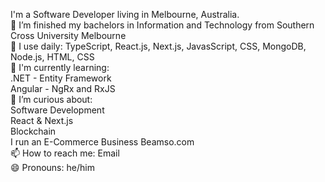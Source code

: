 I'm a Software Developer living in Melbourne, Australia.
<br>🔭 I’m finished my bachelors in Information and Technology from Southern Cross University Melbourne
<br>🔨 I use daily: TypeScript, React.js, Next.js, JavasScript, CSS, MongoDB, Node.js, HTML, CSS
<br>🌱 I'm currently learning:
<br>.NET - Entity Framework
<br>Angular - NgRx and RxJS
<br>🤔 I’m curious about:
<br>Software Development
<br>React & Next.js
<br>Blockchain
<br>I run an E-Commerce Business Beamso.com
<br>📫 How to reach me: Email
<br>😄 Pronouns: he/him
